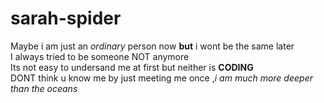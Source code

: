 # sarah-spider
Maybe i am just an *ordinary* person now **but** i wont be the same later  
I always tried to be someone NOT anymore    
Its not easy to undersand me at first but neither is **CODING**  
DONT think u know me by just meeting me once ,*i am much more deeper than the oceans*  
